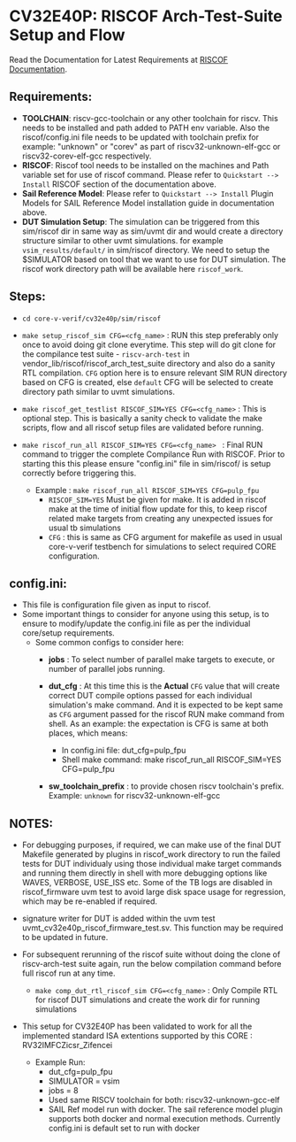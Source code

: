 # CV32E40P: RISCOF Arch-Test-Suite Setup and Flow

Read the Documentation for Latest Requirements at [RISCOF Documentation](https://riscof.readthedocs.io/en/stable/).

## Requirements:
- **TOOLCHAIN**: riscv-gcc-toolchain or any other toolchain for riscv. This needs to be installed and path added to PATH env variable. Also the riscof/config.ini file needs to be updated with toolchain prefix for example: "unknown" or "corev" as part of riscv32-unknown-elf-gcc or riscv32-corev-elf-gcc respectively.
- **RISCOF**: Riscof tool needs to be installed on the machines and Path variable set for use of riscof command. Please refer to `Quickstart --> Install` RISCOF section of the documentation above.
- **Sail Reference Model**: Please refer to `Quickstart --> Install` Plugin Models for SAIL Reference Model installation guide in documentation above.
- **DUT Simulation Setup**: The simulation can be triggered from this sim/riscof dir in same way as sim/uvmt dir and would create a directory structure similar to other uvmt simulations. for example `vsim_results/default/` in sim/riscof directory. We need to setup the $SIMULATOR based on tool that we want to use for DUT simulation.
The riscof work directory path will be available here `riscof_work`.  

## Steps:
- `cd core-v-verif/cv32e40p/sim/riscof`
- `make setup_riscof_sim CFG=<cfg_name>` : RUN this step preferably only once to avoid doing git clone everytime. This step will do git clone for the compilance test suite - `riscv-arch-test` in vendor_lib/riscof/riscof_arch_test_suite directory and also do a sanity RTL compilation. `CFG` option here is to ensure relevant SIM RUN directory based on CFG is created, else `default` CFG will be selected to create directory path similar to uvmt simulations.

- `make riscof_get_testlist RISCOF_SIM=YES CFG=<cfg_name>` : This is optional step. This is basically a sanity check to validate the make scripts, flow and all riscof setup files are validated before running.

- `make riscof_run_all RISCOF_SIM=YES CFG=<cfg_name> ` :  Final RUN command to trigger the complete Compilance Run with RISCOF. Prior to starting this this please ensure "config.ini" file in sim/riscof/ is setup correctly before triggering this.
    - Example : `make riscof_run_all RISCOF_SIM=YES CFG=pulp_fpu`
        - `RISCOF_SIM=YES` Must be given for make. It is added in riscof make at the time of initial flow update for this, to keep riscof related make targets from creating any unexpected issues for usual tb simulations
        - `CFG` : this is same as CFG argument for makefile as used in usual core-v-verif testbench for simulations to select required CORE configuration.
 
## config.ini:
- This file is configuration file given as input to riscof.
- Some important things to consider for anyone using this setup, is to ensure to modify/update the config.ini file as per the individual core/setup requirements.
    -   Some common configs to consider here:
        - **jobs** : To select number of parallel make targets to execute, or number of parallel jobs running.
        - **dut_cfg** : At this time this is the **Actual** `CFG` value that will create correct DUT compile options passed for each individual simulation's make command. And it is expected to be kept same as `CFG` argument passed for the riscof RUN make command from shell. As an example: the expectation is CFG is same at both places, which means:
            - In config.ini file:  dut_cfg=pulp_fpu
            - Shell make command:  make riscof_run_all RISCOF_SIM=YES CFG=pulp_fpu
           
        - **sw_toolchain_prefix** : to provide chosen riscv toolchain's prefix. Example: `unknown` for riscv32-unknown-elf-gcc

## NOTES:
- For debugging purposes, if required,  we can make use of the final DUT Makefile generated by plugins in riscof_work directory to run the failed tests for DUT individualy using those individual make target commands and running them directly in shell with more debugging options like WAVES, VERBOSE, USE_ISS etc. Some of the TB logs are disabled in riscof_firmware uvm test to avoid large disk space usage for regression, which may be re-enabled if required.

- signature writer for DUT is added within the uvm test uvmt_cv32e40p_riscof_firmware_test.sv. This function may be required to be updated in future.

- For subsequent rerunning of the riscof suite without doing the clone of riscv-arch-test suite again, run the below compilation command before full riscof run at any time.
    - `make comp_dut_rtl_riscof_sim CFG=<cfg_name>` : Only Compile RTL for riscof DUT simulations and create the work dir for running simulations

- This setup for CV32E40P has been validated to work for all the implemented standard ISA extentions supported by this CORE : RV32IMFCZicsr_Zifencei

    -   Example Run:
        - dut_cfg=pulp_fpu
        - SIMULATOR = vsim
        - jobs = 8
        - Used same RISCV toolchain for both: riscv32-unknown-gcc-elf
        - SAIL Ref model run with docker. The sail reference model plugin supports both docker and normal execution methods. Currently config.ini is default set to run with docker
